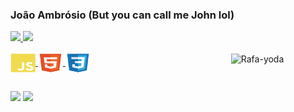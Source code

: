 ### João Ambrósio (But you can call me John lol)

  <div>
    <a href=https://github.com/AmbrosioJoao">
  <img height="180em" src="https://github-readme-stats.vercel.app/api?username=AmbrosioJoao&show_icons=true&theme=midnight-purple&include_all_commits=true&count_private=true"/>
  <img height="180em" src="https://github-readme-stats.vercel.app/api/top-langs/?username=AmbrosioJoao&layout=compact&langs_count=7&theme=midnight-purple"/>
</div>

<div style="display: inline_block"><br>

 <img align="center" alt="Rafa-Js" height="30" width="40" src="https://raw.githubusercontent.com/devicons/devicon/master/icons/javascript/javascript-plain.svg">
  <img align="center" alt="Rafa-HTML" height="30" width="40" src="https://raw.githubusercontent.com/devicons/devicon/master/icons/html5/html5-original.svg">
  <img align="center" alt="Rafa-CSS" height="30" width="40" src="https://raw.githubusercontent.com/devicons/devicon/master/icons/css3/css3-original.svg">
 
  <img align="right" alt="Rafa-yoda" src="https://media.giphy.com/media/26xixeUIgYVZjLmOQ/giphy.gif"  width="30%" height="30%">
</div>

##

<div> 
  <a href="https://www.youtube.com/channel/UC36VFJccZDhxuj1ewJZvROw" target="_blank"><img src="https://img.shields.io/badge/YouTube-FF0000?style=for-the-badge&logo=youtube&logoColor=white" target="_blank"></a>
  <a href="https://www.instagram.com/oaoj.joao/" target="_blank"><img src="https://img.shields.io/badge/-Instagram-%23E4405F?style=for-the-badge&logo=instagram&logoColor=white" target="_blank"></a>

 
  
</div>
  


